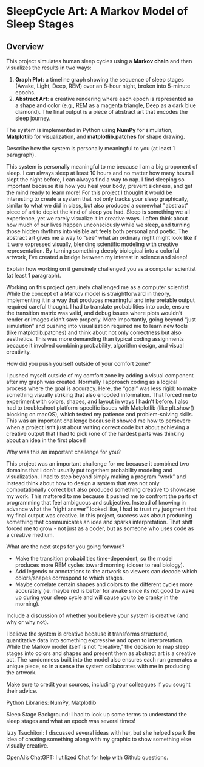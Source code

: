 # SleepCycle Art: A Markov Model of Sleep Stages

## Overview
This project simulates human sleep cycles using a **Markov chain** and then visualizes the results in two ways:

1. **Graph Plot**: a timeline graph showing the sequence of sleep stages (Awake, Light, Deep, REM) over an 8-hour night, broken into 5-minute epochs.  
2. **Abstract Art**: a creative rendering where each epoch is represented as a shape and color (e.g., REM as a magenta triangle, Deep as a dark blue diamond). The final output is a piece of abstract art that encodes the sleep journey.

The system is implemented in Python using **NumPy** for simulation, **Matplotlib** for visualization, and **matplotlib.patches** for shape drawing.


Describe how the system is personally meaningful to you (at least 1 paragraph).

This system is personally meaningful to me because I am a big proponent of sleep. I can always sleep at least 10 hours and no matter how many hours I slept the night before, I can always find a way to nap. I find sleeping so important because it is how you heal your body, prevent sickness, and get the mind ready to learn more! For this project I thought it would be interesting to create a system that not only tracks your sleep graphically, similar to what we did in class, but also produced a somewhat "abstract" piece of art to depict the kind of sleep you had. Sleep is something we all experience, yet we rarely visualize it in creative ways. I often think about how much of our lives happen unconsciously while we sleep, and turning those hidden rhythms into visible art feels both personal and poetic. The abstract art gives me a way to “see” what an ordinary night might look like if it were expressed visually, blending scientific modeling with creative representation. By turning something deeply biological into a colorful artwork, I’ve created a bridge between my interest in science and sleep!

Explain how working on it genuinely challenged you as a computer scientist (at least 1 paragraph).

Working on this project genuinely challenged me as a computer scientist. While the concept of a Markov model is straightforward in theory, implementing it in a way that produces meaningful and interpretable output required careful thought. I had to translate probabilities into code, ensure the transition matrix was valid, and debug issues where plots wouldn’t render or images didn’t save properly. More importantly, going beyond “just simulation” and pushing into visualization required me to learn new tools (like matplotlib.patches) and think about not only correctness but also aesthetics. This was more demanding than typical coding assignments because it involved combining probability, algorithm design, and visual creativity.

How did you push yourself outside of your comfort zone?

I pushed myself outside of my comfort zone by adding a visual component after my graph was created. Normally I approach coding as a logical process where the goal is accuracy. Here, the “goal” was less rigid: to make something visually striking that also encoded information. That forced me to experiment with colors, shapes, and layout in ways I hadn’t before. I also had to troubleshoot platform-specific issues with Matplotlib (like plt.show() blocking on macOS), which tested my patience and problem-solving skills. This was an important challenge because it showed me how to persevere when a project isn’t just about writing correct code but about achieving a creative output that I had to pick (one of the hardest parts was thinking about an idea in the first place)! 

Why was this an important challenge for you?

This project was an important challenge for me because it combined two domains that I don’t usually put together: probability modeling and visualization. I had to step beyond simply making a program “work” and instead think about how to design a system that was not only computationally correct but also produced something creative to showcase my work. This mattered to me because it pushed me to confront the parts of programming that feel ambiguous and subjective. Instead of knowing in advance what the “right answer” looked like, I had to trust my judgment that my final output was creative. In this project, success was about producing something that communicates an idea and sparks interpretation. That shift forced me to grow - not just as a coder, but as someone who uses code as a creative medium.

What are the next steps for you going forward?

- Make the transition probabilities time-dependent, so the model produces more REM cycles toward morning (closer to real biology).
- Add legends or annotations to the artwork so viewers can decode which colors/shapes correspond to which stages.
- Maybe correlate certain shapes and colors to the different cycles more accurately (ie. maybe red is better for awake since its not good to wake up during your sleep cycle and will cause you to be cranky in the morning).

Include a discussion of whether you believe your system is creative (and why or why not).

I believe the system is creative because it transforms structured, quantitative data into something expressive and open to interpretation. While the Markov model itself is not “creative," the decision to map sleep stages into colors and shapes and present them as abstract art is a creative act. The randomness built into the model also ensures each run generates a unique piece, so in a sense the system collaborates with me in producing the artwork.

Make sure to credit your sources, including your colleagues if you sought their advice.

Python Libraries: NumPy, Matplotlib

Sleep Stage Background: I had to look up some terms to understand the sleep stages and what an epoch was several times!

Izzy Tsuchitori: I discussed several ideas with her, but she helped spark the idea of creating something along with my graphic to show something else visually creative.

OpenAI’s ChatGPT: I utilized Chat for help with Github questions.

